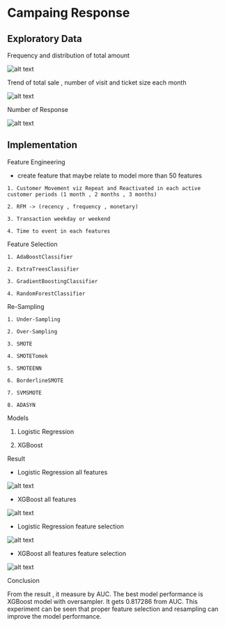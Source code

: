 # Campaing Response

## Exploratory Data

Frequency and distribution of total amount

![alt text](https://github.com/PisutSukpool/BADS7105-CRM-analytics-and-intelligence/blob/main/Homework%2008/EDA_amount_freq.png?raw=true)

Trend of total sale , number of visit and ticket size each month

![alt text](https://github.com/PisutSukpool/BADS7105-CRM-analytics-and-intelligence/blob/main/Homework%2008/EDA_Trend_Customer.png?raw=true)

Number of Response

![alt text](https://github.com/PisutSukpool/BADS7105-CRM-analytics-and-intelligence/blob/main/Homework%2008/Number_of_Response.png?raw=true)

## Implementation

Feature Engineering

   - create feature that maybe relate to model more than 50 features
   
    1. Customer Movement viz Repeat and Reactivated in each active customer periods (1 month , 2 months , 3 months)
    
    2. RFM -> (recency , frequency , monetary)
    
    3. Transaction weekday or weekend
    
    4. Time to event in each features
 
Feature Selection

    1. AdaBoostClassifier
    
    2. ExtraTreesClassifier
    
    3. GradientBoostingClassifier
    
    4. RandomForestClassifier
    
Re-Sampling

    1. Under-Sampling
    
    2. Over-Sampling
    
    3. SMOTE
    
    4. SMOTETomek
    
    5. SMOTEENN
    
    6. BorderlineSMOTE
    
    7. SVMSMOTE
    
    8. ADASYN
    
Models

   1. Logistic Regression

   2. XGBoost

Result

 - Logistic Regression all features
 
![alt text](https://github.com/PisutSukpool/BADS7105-CRM-analytics-and-intelligence/blob/main/Homework%2008/logreg_eval_all.png?raw=true)

 - XGBoost all features

![alt text](https://github.com/PisutSukpool/BADS7105-CRM-analytics-and-intelligence/blob/main/Homework%2008/xgboost_eval_all.png?raw=true)

 - Logistic Regression feature selection
 
![alt text](https://github.com/PisutSukpool/BADS7105-CRM-analytics-and-intelligence/blob/main/Homework%2008/logreg_eval_filter.png?raw=true)

 - XGBoost all features feature selection

![alt text](https://github.com/PisutSukpool/BADS7105-CRM-analytics-and-intelligence/blob/main/Homework%2008/xgboost_eval_filter.png?raw=true)


Conclusion

   From the result , it measure by AUC. The best model performance is XGBoost model with oversampler. It gets 0.817286 from AUC.
   This experiment can be seen that proper feature selection and resampling can improve the model performance.
